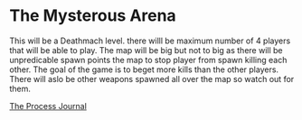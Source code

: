 # The Mysterous Arena

This will be a Deathmach level. there willl be maximum number of 4 players that will be able to play. The map will be big but not to big as there will be unpredicable spawn points 
the map to stop player from spawn killing each other. The goal of the game is to beget more kills than the other players. There will aslo be other weapons spawned all over the map so watch out for them.


[The Process Journal](https://github.com/ZetaKnight117/Quake-Level/wiki/Process-Journal)
